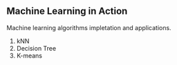## Machine Learning in Action

Machine learning algorithms impletation and applications.

1. kNN
2. Decision Tree
3. K-means
